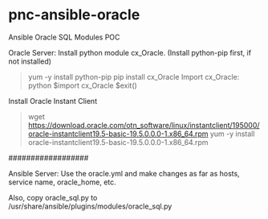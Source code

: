 # pnc-ansible-oracle
Ansible Oracle SQL Modules POC

Oracle Server:
Install python module cx_Oracle.
(Install python-pip first, if not installed)
>yum -y install python-pip
>pip install cx_Oracle
Import cx_Oracle:
>python
>$import cx_Oracle
>$exit()

Install Oracle Instant Client
>wget https://download.oracle.com/otn_software/linux/instantclient/195000/oracle-instantclient19.5-basic-19.5.0.0.0-1.x86_64.rpm
>yum  -y install oracle-instantclient19.5-basic-19.5.0.0.0-1.x86_64.rpm

##################

Ansible Server:
Use the oracle.yml and make changes as far as hosts, service name, oracle_home, etc.

Also, copy oracle_sql.py to /usr/share/ansible/plugins/modules/oracle_sql.py


